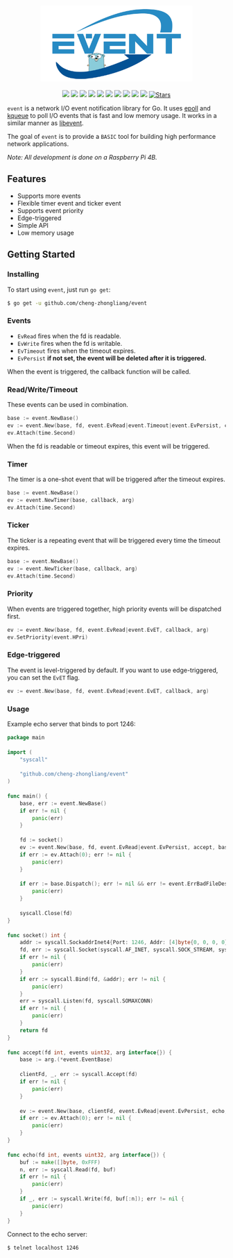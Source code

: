 <p align="center">
<img 
    src="logo.png" 
    width="350" height="175" border="0" alt="event">
<br><br>
<a title="Build Status" target="_blank" href="https://github.com/cheng-zhongliang/event/actions?query=workflow"><img src="https://img.shields.io/github/actions/workflow/status/cheng-zhongliang/event/go.yml?logo=github-actions" /></a>
<a title="Codecov" target="_blank" href="https://codecov.io/gh/cheng-zhongliang/event"><img src="https://img.shields.io/codecov/c/github/cheng-zhongliang/event?logo=codecov" /></a>
<a title="Supported Platforms" target="_blank" href="https://github.com/cheng-zhongliang/event"><img src="https://img.shields.io/badge/platform-Linux%20%7C%20FreeBSD%20%7C%20DragonFly%20%7C%20NetBSD%20%7C%20OpenBSD%20%7C%20Darwin-549688?logo=launchpad" /></a>
<a title="Go Report Card" target="_blank" href="https://goreportcard.com/report/github.com/cheng-zhongliang/event"><img src="https://goreportcard.com/badge/github.com/cheng-zhongliang/event" /></a>
<a title="Doc for event" target="_blank" href="https://pkg.go.dev/github.com/cheng-zhongliang/event"><img src="https://img.shields.io/badge/go.dev-doc-007d9c?logo=read-the-docs" /></a>
<a title="License" target="_blank" href="https://github.com/cheng-zhongliang/event/blob/master/LICENSE"><img src="https://img.shields.io/badge/license-BSD--3--Clause-brightgreen"></a>
<a title="Release" target="_blank" href="https://github.com/cheng-zhongliang/event/releases"><img src="https://img.shields.io/github/v/release/cheng-zhongliang/event.svg?color=161823&logo=smartthings" /></a>
<a title="Tag" target="_blank" href="https://github.com/cheng-zhongliang/event/tags"><img src="https://img.shields.io/github/v/tag/cheng-zhongliang/event?color=%23ff8936&logo=fitbit" /></a>
<a title="Require Go Version" target="_blank" href="https://github.com/cheng-zhongliang/event"><img src="https://img.shields.io/badge/go-%3E%3D1.20-30dff3?logo=go" /></a>
<a title="Mentioned in Awesome Go" target="_blank" href="https://github.com/avelino/awesome-go#networking"><img src="https://awesome.re/mentioned-badge.svg" /></a>
<a title="Stars" target="_blank" href="https://starchart.cc/cheng-zhongliang/event"><img alt="Stars" src="https://img.shields.io/github/stars/cheng-zhongliang/event.svg?style=social"></a>
</p>

`event` is a network I/O event notification library for Go. It uses [epoll](https://en.wikipedia.org/wiki/Epoll) and [kqueue](https://en.wikipedia.org/wiki/Kqueue) to poll I/O events that is fast and low memory usage. It works in a similar manner as [libevent](https://github.com/libevent/libevent).

The goal of `event` is to provide a `BASIC` tool for building high performance network applications.

*Note: All development is done on a Raspberry Pi 4B.*

## Features

- Supports more events
- Flexible timer event and ticker event
- Supports event priority
- Edge-triggered
- Simple API
- Low memory usage

## Getting Started

### Installing
To start using `event`, just run `go get`:

```sh
$ go get -u github.com/cheng-zhongliang/event
```

### Events

- `EvRead` fires when the fd is readable.
- `EvWrite` fires when the fd is writable.
- `EvTimeout` fires when the timeout expires.
- `EvPersist` __if not set, the event will be deleted after it is triggered.__

When the event is triggered, the callback function will be called.

### Read/Write/Timeout

These events can be used in combination.

```go
base := event.NewBase()
ev := event.New(base, fd, event.EvRead|event.Timeout|event.EvPersist, callback, arg)
ev.Attach(time.Second)
```

When the fd is readable or timeout expires, this event will be triggered.

### Timer

The timer is a one-shot event that will be triggered after the timeout expires.

```go
base := event.NewBase()
ev := event.NewTimer(base, callback, arg)
ev.Attach(time.Second)
```

### Ticker

The ticker is a repeating event that will be triggered every time the timeout expires.

```go
base := event.NewBase()
ev := event.NewTicker(base, callback, arg)
ev.Attach(time.Second)
```

### Priority

When events are triggered together, high priority events will be dispatched first.

```go
ev := event.New(base, fd, event.EvRead|event.EvET, callback, arg)
ev.SetPriority(event.HPri)
```

### Edge-triggered

The event is level-triggered by default. If you want to use edge-triggered, you can set the `EvET` flag.

```go
ev := event.New(base, fd, event.EvRead|event.EvET, callback, arg)
```

### Usage

Example echo server that binds to port 1246:

```go
package main

import (
	"syscall"

	"github.com/cheng-zhongliang/event"
)

func main() {
	base, err := event.NewBase()
	if err != nil {
		panic(err)
	}

	fd := socket()
	ev := event.New(base, fd, event.EvRead|event.EvPersist, accept, base)
	if err := ev.Attach(0); err != nil {
		panic(err)
	}

	if err := base.Dispatch(); err != nil && err != event.ErrBadFileDescriptor {
		panic(err)
	}

	syscall.Close(fd)
}

func socket() int {
	addr := syscall.SockaddrInet4{Port: 1246, Addr: [4]byte{0, 0, 0, 0}}
	fd, err := syscall.Socket(syscall.AF_INET, syscall.SOCK_STREAM, syscall.IPPROTO_TCP)
	if err != nil {
		panic(err)
	}
	if err := syscall.Bind(fd, &addr); err != nil {
		panic(err)
	}
	err = syscall.Listen(fd, syscall.SOMAXCONN)
	if err != nil {
		panic(err)
	}
	return fd
}

func accept(fd int, events uint32, arg interface{}) {
	base := arg.(*event.EventBase)

	clientFd, _, err := syscall.Accept(fd)
	if err != nil {
		panic(err)
	}

	ev := event.New(base, clientFd, event.EvRead|event.EvPersist, echo, nil)
	if err := ev.Attach(0); err != nil {
		panic(err)
	}
}

func echo(fd int, events uint32, arg interface{}) {
	buf := make([]byte, 0xFFF)
	n, err := syscall.Read(fd, buf)
	if err != nil {
		panic(err)
	}
	if _, err := syscall.Write(fd, buf[:n]); err != nil {
		panic(err)
	}
}
```

Connect to the echo server:

```sh
$ telnet localhost 1246
```
